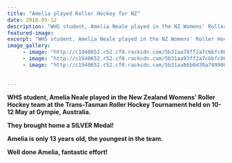 ```yaml
---
title: "Amelia played Roller Hockey for NZ"
date: 2018-05-12
description: "WHS student, Amelia Neale played in the NZ Womens' Roller Hockey team at the Trans-Tasman Roller Hockey Tourn..."
featured-image: 
excerpt: "WHS student, Amelia Neale played in the NZ Womens' Roller Hockey team at the Trans-Tasman Roller Hockey Tourn."
image_gallery:
     - image: "http://c1940652.r52.cf0.rackcdn.com/5b31aa78ff2a7c6bfc0024f8/photo-with-shirt.jpg"
     - image: "http://c1940652.r52.cf0.rackcdn.com/5b31aa93ff2a7c6bfc0024fa/team-photo-with-shirts.jpg"
     - image: "http://c1940652.r52.cf0.rackcdn.com/5b31aa86b8d39a7499002545/team-photo-with-shirts.closerjpg.jpg"
    
    
---
```


<p><strong>WHS student, Amelia Neale played in the New Zealand Womens' Roller Hockey team at the Trans-Tasman Roller Hockey Tournament held on 10-12 May at Gympie, Australia.</strong></p>
<p><strong>They brought home a SILVER Medal!</strong></p>
<p><strong>Amelia is only 13 years old, the youngest in the team.</strong></p>
<p><strong>Well done Amelia, fantastic effort!</strong></p>

